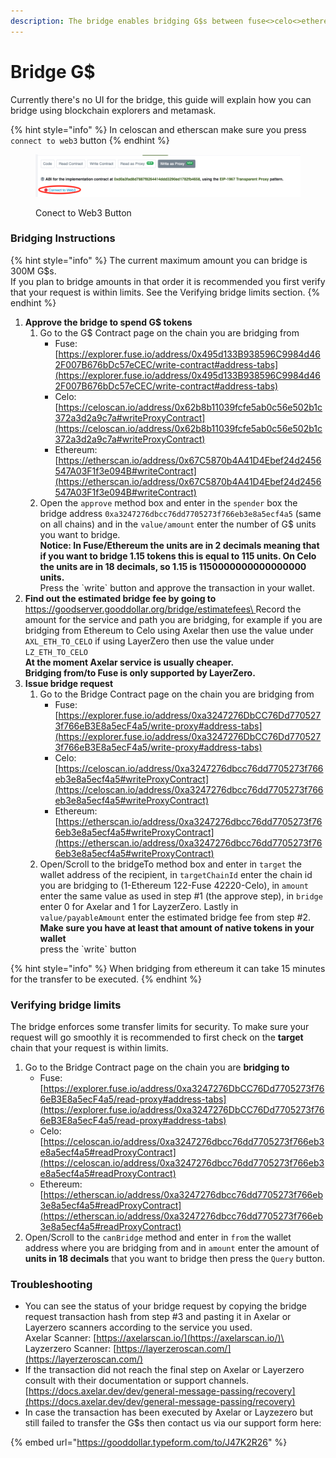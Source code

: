 ```yaml
---
description: The bridge enables bridging G$s between fuse<>celo<>ethereum
---
```


# Bridge G$

Currently there's no UI for the bridge, this guide will explain how you can bridge using blockchain explorers and metamask.

{% hint style="info" %}
In celoscan and etherscan make sure you press `connect to web3` button
{% endhint %}

<figure><img src="../.gitbook/assets/image.png" alt=""><figcaption><p>Conect to Web3 Button</p></figcaption></figure>

### Bridging Instructions

{% hint style="info" %}
The current maximum amount you can bridge is 300M G$s.\
If you plan to bridge amounts in that order it is recommended you first verify that your request is within limits. See the Verifying bridge limits section.
{% endhint %}

1. **Approve the bridge to spend G$ tokens**
   1. Go to the G$ Contract page on the chain you are bridging from
      * Fuse: [https://explorer.fuse.io/address/0x495d133B938596C9984d462F007B676bDc57eCEC/write-contract#address-tabs](https://explorer.fuse.io/address/0x495d133B938596C9984d462F007B676bDc57eCEC/write-contract#address-tabs)
      * Celo: [https://celoscan.io/address/0x62b8b11039fcfe5ab0c56e502b1c372a3d2a9c7a#writeProxyContract](https://celoscan.io/address/0x62b8b11039fcfe5ab0c56e502b1c372a3d2a9c7a#writeProxyContract)
      * Ethereum: [https://etherscan.io/address/0x67C5870b4A41D4Ebef24d2456547A03F1f3e094B#writeContract](https://etherscan.io/address/0x67C5870b4A41D4Ebef24d2456547A03F1f3e094B#writeContract)
   2. Open the `approve` method box and enter in the `spender` box the bridge address `0xa3247276dbcc76dd7705273f766eb3e8a5ecf4a5` (same on all chains) and in the `value/amount` enter the number of G$ units you want to bridge.\
      **Notice: In Fuse/Ethereum the units are in 2 decimals meaning that if you want to bridge 1.15 tokens this is equal to 115 units. On Celo the units are in 18 decimals, so 1.15 is 1150000000000000000 units.**\
      Press the \`write\` button and approve the transaction in your wallet.
2. **Find out the estimated bridge fee by going to** [https://goodserver.gooddollar.org/bridge/estimatefees\
   ](https://goodserver.gooddollar.org/bridge/estimatefees)Record the amount for the service and path you are bridging, for example if you are bridging from Ethereum to Celo using Axelar then use the value under `AXL_ETH_TO_CELO` if using LayerZero then use the value under `LZ_ETH_TO_CELO`\
   **At the moment Axelar service is usually cheaper.**\
   **Bridging from/to Fuse is only supported by LayerZero.**
3. **Issue bridge request**
   1. Go to the Bridge Contract page on the chain you are bridging from
      * Fuse: [https://explorer.fuse.io/address/0xa3247276DbCC76Dd7705273f766eB3E8a5ecF4a5/write-proxy#address-tabs](https://explorer.fuse.io/address/0xa3247276DbCC76Dd7705273f766eB3E8a5ecF4a5/write-proxy#address-tabs)
      * Celo: [https://celoscan.io/address/0xa3247276dbcc76dd7705273f766eb3e8a5ecf4a5#writeProxyContract](https://celoscan.io/address/0xa3247276dbcc76dd7705273f766eb3e8a5ecf4a5#writeProxyContract)
      * Ethereum: [https://etherscan.io/address/0xa3247276dbcc76dd7705273f766eb3e8a5ecf4a5#writeProxyContract](https://etherscan.io/address/0xa3247276dbcc76dd7705273f766eb3e8a5ecf4a5#writeProxyContract)
   2. Open/Scroll to the bridgeTo method box and enter in `target` the wallet address of the recipient, in `targetChainId` enter the chain id you are bridging to (1-Ethereum 122-Fuse 42220-Celo), in `amount` enter the same value as used in step #1 (the approve step), in `bridge` enter 0 for Axelar and 1 for LayzerZero. Lastly in `value/payableAmount` enter the estimated bridge fee from step #2.\
      **Make sure you have at least that amount of native tokens in your wallet**\
      press the \`write\` button

{% hint style="info" %}
When bridging from ethereum it can take 15 minutes for the transfer to be executed.
{% endhint %}

###

### Verifying bridge limits

The bridge enforces some transfer limits for security. To make sure your request will go smoothly it is recommended to first check on the **target** chain that your request is within limits.

1. Go to the Bridge Contract page on the chain you are **bridging to**
   * Fuse: [https://explorer.fuse.io/address/0xa3247276DbCC76Dd7705273f766eB3E8a5ecF4a5/read-proxy#address-tabs](https://explorer.fuse.io/address/0xa3247276DbCC76Dd7705273f766eB3E8a5ecF4a5/read-proxy#address-tabs)
   * Celo: [https://celoscan.io/address/0xa3247276dbcc76dd7705273f766eb3e8a5ecf4a5#readProxyContract](https://celoscan.io/address/0xa3247276dbcc76dd7705273f766eb3e8a5ecf4a5#readProxyContract)
   * Ethereum: [https://etherscan.io/address/0xa3247276dbcc76dd7705273f766eb3e8a5ecf4a5#readProxyContract](https://etherscan.io/address/0xa3247276dbcc76dd7705273f766eb3e8a5ecf4a5#readProxyContract)
2. Open/Scroll to the `canBridge` method and enter in `from` the wallet address where you are bridging from and in `amount` enter the amount of **units in 18 decimals** that you want to bridge then press the `Query` button.

### Troubleshooting

* You can see the status of your bridge request by copying the bridge request transaction hash from step #3 and pasting it in Axelar or Layerzero scanners according to the service you used.\
  Axelar Scanner: [https://axelarscan.io/](https://axelarscan.io/)\
  Layzerzero Scanner: [https://layerzeroscan.com/](https://layerzeroscan.com/)
* If the transaction did not reach the final step on Axelar or Layerzero consult with their documentation or support channels.\
  [https://docs.axelar.dev/dev/general-message-passing/recovery](https://docs.axelar.dev/dev/general-message-passing/recovery)
* In case the transaction has been executed by Axelar or Layzezero but still failed to transfer the G$s then contact us via our support form here:



{% embed url="https://gooddollar.typeform.com/to/J47K2R26" %}
